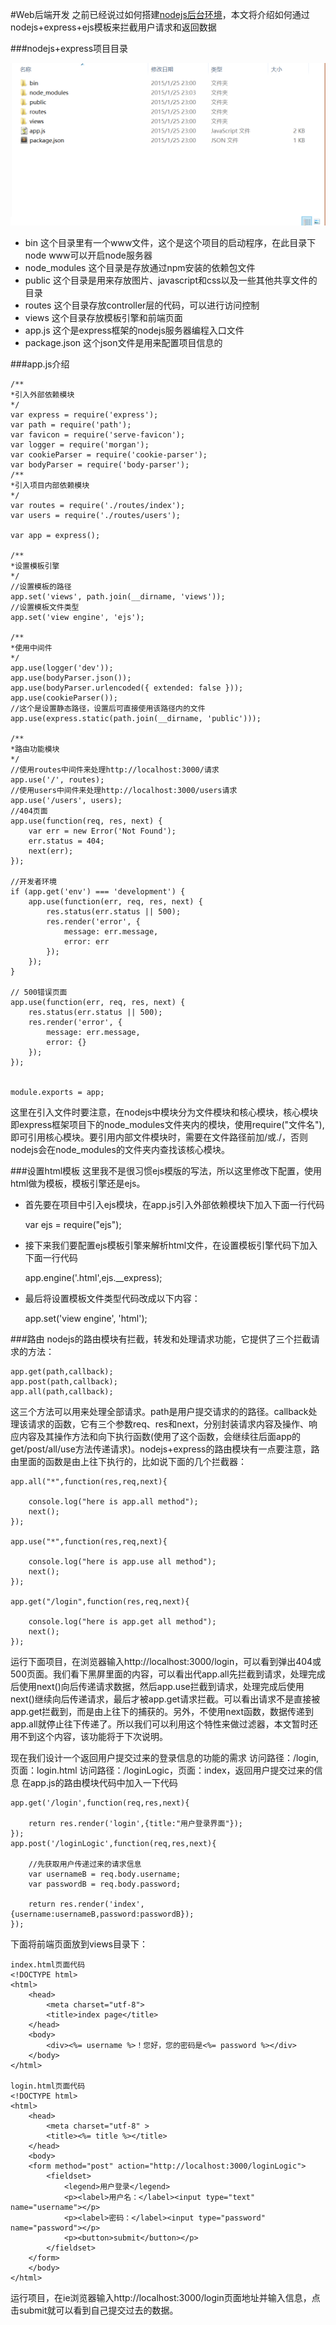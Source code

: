 #Web后端开发
之前已经说过如何搭建[nodejs后台环境](https://github.com/acdliu/Blog/blob/gh-pages/nodejs_study/nodejs%E7%8E%AF%E5%A2%83%E6%90%AD%E5%BB%BA.md)，本文将介绍如何通过nodejs+express+ejs模板来拦截用户请求和返回数据

###nodejs+express项目目录

![revolunet logo](./picForDes/chacarter.png "revolunet logo")

- bin 这个目录里有一个www文件，这个是这个项目的启动程序，在此目录下node www可以开启node服务器
- node_modules 这个目录是存放通过npm安装的依赖包文件
- public 这个目录是用来存放图片、javascript和css以及一些其他共享文件的目录
- routes 这个目录存放controller层的代码，可以进行访问控制
- views 这个目录存放模板引擎和前端页面
- app.js 这个是express框架的nodejs服务器编程入口文件
- package.json 这个json文件是用来配置项目信息的


###app.js介绍
	
	/**
	*引入外部依赖模块
	*/
	var express = require('express');
	var path = require('path');
	var favicon = require('serve-favicon');
	var logger = require('morgan');	
	var cookieParser = require('cookie-parser');
	var bodyParser = require('body-parser');
	/**
	*引入项目内部依赖模块
	*/
	var routes = require('./routes/index');
	var users = require('./routes/users');

	var app = express();

	/**
	*设置模板引擎
	*/
	//设置模板的路径
	app.set('views', path.join(__dirname, 'views'));
	//设置模板文件类型
	app.set('view engine', 'ejs');

	/**
	*使用中间件
	*/
	app.use(logger('dev'));
	app.use(bodyParser.json());
	app.use(bodyParser.urlencoded({ extended: false }));
	app.use(cookieParser());
	//这个是设置静态路径，设置后可直接使用该路径内的文件
	app.use(express.static(path.join(__dirname, 'public')));

	/**
	*路由功能模块
	*/
	//使用routes中间件来处理http://localhost:3000/请求
	app.use('/', routes);
	//使用users中间件来处理http://localhost:3000/users请求
	app.use('/users', users);
	//404页面
	app.use(function(req, res, next) {
    	var err = new Error('Not Found');
    	err.status = 404;
    	next(err);
	});

	//开发者环境
	if (app.get('env') === 'development') {
    	app.use(function(err, req, res, next) {
        	res.status(err.status || 500);
        	res.render('error', {
            	message: err.message,
            	error: err
        	});
    	});
	}

	// 500错误页面
	app.use(function(err, req, res, next) {
    	res.status(err.status || 500);
    	res.render('error', {
        	message: err.message,
        	error: {}
    	});
	});


	module.exports = app;

这里在引入文件时要注意，在nodejs中模块分为文件模块和核心模块，核心模块即express框架项目下的node_modules文件夹内的模块，使用require("文件名"),即可引用核心模块。要引用内部文件模块时，需要在文件路径前加/或./，否则nodejs会在node_modules的文件夹内查找该核心模块。

###设置html模板
这里我不是很习惯ejs模版的写法，所以这里修改下配置，使用html做为模板，模板引擎还是ejs。

- 首先要在项目中引入ejs模块，在app.js引入外部依赖模块下加入下面一行代码
	
	var ejs = require("ejs");

- 接下来我们要配置ejs模板引擎来解析html文件，在设置模板引擎代码下加入下面一行代码

	app.engine('.html',ejs.__express);

- 最后将设置模板文件类型代码改成以下内容：
	
	app.set('view engine', 'html');

###路由
nodejs的路由模块有拦截，转发和处理请求功能，它提供了三个拦截请求的方法：
	
	app.get(path,callback);
	app.post(path,callback);
	app.all(path,callback);

这三个方法可以用来处理全部请求。path是用户提交请求的的路径。callback处理该请求的函数，它有三个参数req、res和next，分别封装请求内容及操作、响应内容及其操作方法和向下执行函数(使用了这个函数，会继续往后面app的get/post/all/use方法传递请求)。nodejs+express的路由模块有一点要注意，路由里面的函数是由上往下执行的，比如说下面的几个拦截器：

	app.all("*",function(res,req,next){

		console.log("here is app.all method");
		next();
	});

	app.use("*",function(res,req,next){

		console.log("here is app.use all method");
		next();
	});

	app.get("/login",function(res,req,next){

		console.log("here is app.get all method");
		next();
	});

运行下面项目，在浏览器输入http://localhost:3000/login，可以看到弹出404或500页面。我们看下黑屏里面的内容，可以看出代app.all先拦截到请求，处理完成后使用next()向后传递请求数据，然后app.use拦截到请求，处理完成后使用next()继续向后传递请求，最后才被app.get请求拦截。可以看出请求不是直接被app.get拦截到，而是由上往下的捕获的。另外，不使用next函数，数据传递到app.all就停止往下传递了。所以我们可以利用这个特性来做过滤器，本文暂时还用不到这个内容，该功能将于下次说明。

现在我们设计一个返回用户提交过来的登录信息的功能的需求
访问路径：/login,页面：login.html
访问路径：/loginLogic，页面：index，返回用户提交过来的信息
在app.js的路由模块代码中加入一下代码
	
	
	app.get('/login',function(req,res,next){

    	return res.render('login',{title:"用户登录界面"});
	});
	app.post('/loginLogic',function(req,res,next){

    	//先获取用户传递过来的请求信息
    	var usernameB = req.body.username;
    	var passwordB = req.body.password;

    	return res.render('index',{username:usernameB,password:passwordB});
	});

下面将前端页面放到views目录下：
	
	index.html页面代码
	<!DOCTYPE html>
	<html>
		<head>
			<meta charset="utf-8">
			<title>index page</title>
		</head>
		<body>
			<div><%= username %>！您好，您的密码是<%= password %></div>
		</body>
	</html>

	login.html页面代码
	<!DOCTYPE html>
	<html>
		<head>
			<meta charset="utf-8" >
			<title><%= title %></title>
		</head>
		<body>
		<form method="post" action="http://localhost:3000/loginLogic">
			<fieldset>
				<legend>用户登录</legend>
				<p><label>用户名：</label><input type="text" name="username"></p>
				<p><label>密码：</label><input type="password" name="password"></p>
				<p><button>submit</button></p>
			</fieldset>
		</form>
		</body>
	</html>

运行项目，在ie浏览器输入http://localhost:3000/login页面地址并输入信息，点击submit就可以看到自己提交过去的数据。

